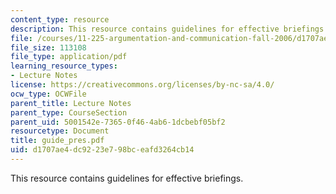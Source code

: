 ```yaml
---
content_type: resource
description: This resource contains guidelines for effective briefings.
file: /courses/11-225-argumentation-and-communication-fall-2006/d1707ae4dc9223e798bceafd3264cb14_guide_pres.pdf
file_size: 113108
file_type: application/pdf
learning_resource_types:
- Lecture Notes
license: https://creativecommons.org/licenses/by-nc-sa/4.0/
ocw_type: OCWFile
parent_title: Lecture Notes
parent_type: CourseSection
parent_uid: 5001542e-7365-0f46-4ab6-1dcbebf05bf2
resourcetype: Document
title: guide_pres.pdf
uid: d1707ae4-dc92-23e7-98bc-eafd3264cb14
---
```

This resource contains guidelines for effective briefings.